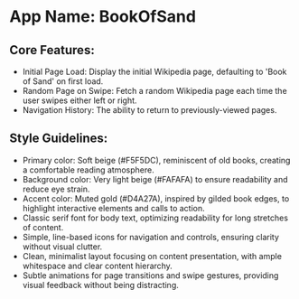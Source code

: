 # **App Name**: BookOfSand

## Core Features:

- Initial Page Load: Display the initial Wikipedia page, defaulting to 'Book of Sand' on first load.
- Random Page on Swipe: Fetch a random Wikipedia page each time the user swipes either left or right.
- Navigation History: The ability to return to previously-viewed pages.

## Style Guidelines:

- Primary color: Soft beige (#F5F5DC), reminiscent of old books, creating a comfortable reading atmosphere.
- Background color: Very light beige (#FAFAFA) to ensure readability and reduce eye strain.
- Accent color: Muted gold (#D4A27A), inspired by gilded book edges, to highlight interactive elements and calls to action.
- Classic serif font for body text, optimizing readability for long stretches of content.
- Simple, line-based icons for navigation and controls, ensuring clarity without visual clutter.
- Clean, minimalist layout focusing on content presentation, with ample whitespace and clear content hierarchy.
- Subtle animations for page transitions and swipe gestures, providing visual feedback without being distracting.